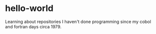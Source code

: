 # hello-world
Learning about repositories
I haven't done programming since my cobol and fortran days circa 1979.
